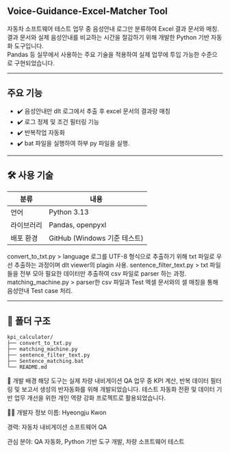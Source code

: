 ## Voice-Guidance-Excel-Matcher Tool

자동차 소프트웨어 테스트 업무 중 음성안내 로그만 분류하여 Excel 결과 문서와 매칭.
결과 문서와 실제 음성안내를 비교하는 시간을 절감하기 위해 개발한 Python 기반 자동화 도구입니다.  
Pandas 등 실무에서 사용하는 주요 기술을 적용하여 실제 업무에 투입 가능한 수준으로 구현되었습니다.

---

## 주요 기능

- ✔️ 음성안내만 dlt 로그에서 추출 후 excel 문서의 결과랑 매칭
- ✔️ 로그 정제 및 조건 필터링 기능
- ✔️ 반복작업 자동화
- ✔️ bat 파일을 실행하여 하부 py 파일을 실행.

---

## 🛠️ 사용 기술

| 분류 | 내용 |
|------|------|
| 언어 | Python 3.13 |
| 라이브러리 | Pandas, openpyxl |
| 배포 환경 | GitHub (Windows 기준 테스트) |
convert_to_txt.py > language 로그를 UTF-8 형식으로 추출하기 위해 txt 파일로 우선 추출하는 과정이며 dlt viewer의 plagin 사용.
sentence_filter_text.py > txt 파일들을 전부 모아 필요한 데이터만 추출하여 csv 파일로 parser 하는 과정.
matching_machine.py > parser한 csv 파일과 Test 엑셀 문서와의 셀 매칭을 통해 음성안내 Test case 처리.


---

## 📂 폴더 구조

```plaintext
kpi_calculator/
├── convert_to_txt.py
├── matching_machine.py
├── sentence_filter_text.py
├── Sentence_matching.bat
└── README.md
```


🎯 개발 배경
해당 도구는 실제 차량 내비게이션 QA 업무 중
KPI 계산, 반복 데이터 필터링 및 보고서 생성의 반자동화를 위해 개발되었습니다.
테스트 자동화 전환 및 데이터 기반 업무 개선을 위한 개인 역량 강화 프로젝트로 활용되었습니다.

🙋‍♂️ 개발자 정보
이름: Hyeongju Kwon

경력: 자동차 내비게이션 소프트웨어 QA

관심 분야: QA 자동화, Python 기반 도구 개발, 차량 소프트웨어 테스트
